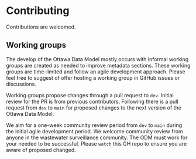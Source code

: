 # Contributing

Contributions are welcomed. 

## Working groups

The develop of the Ottawa Data Model mostly occurs with informal working groups are created as needed to improve metadata sections. These working groups are time-limited and follow an agile development approach. Please feel free to suggest of offer hosting a working group in GitHub issues or discussions. 

Working groups propose changes through a pull request to `dev`. Initial review for the PR is from previous contributors. Following there is a pull request from `dev` to `main` for proposed changes to the next version of the Ottawa Data Model. 

We aim for a one-week community review period from `dev` to `main` during the initial agile development period. We welcome community review from anyone in the wastewater surveillance community. The ODM must work for your needed to be successful. Please `watch` this GH repo to ensure you are aware of proposed changed. 
